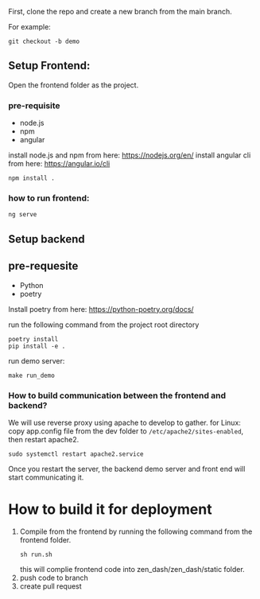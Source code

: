 First, clone the repo and create a new branch from the main branch.

For example:

```git checkout -b demo```

## Setup Frontend:
Open the frontend folder as the project.

### pre-requisite
* node.js
* npm
* angular

install node.js and npm from here: https://nodejs.org/en/
install angular cli from here: https://angular.io/cli

```
npm install .
```

### how to run frontend:
```
ng serve
```

## Setup backend 

## pre-requesite
- Python
- poetry

Install poetry from here: https://python-poetry.org/docs/

run the following command from the project root directory

```
poetry install
pip install -e .
```

run demo server:
```
make run_demo
```

### How to build communication between the frontend and backend?
We will use reverse proxy using apache to develop to gather.
for Linux: copy app.config file from the dev folder to `/etc/apache2/sites-enabled`, then restart apache2.

```
sudo systemctl restart apache2.service
```

Once you restart the server, the backend demo server and front end will start communicating it.


# How to build it for deployment
1. Compile from the frontend by running the following command from the frontend folder.
    ```
    sh run.sh
    ```
    this will complie frontend code into zen_dash/zen_dash/static folder.
2. push code to branch
3. create pull request

